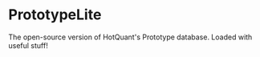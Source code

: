 # PrototypeLite
The open-source version of HotQuant's Prototype database. Loaded with useful stuff!
